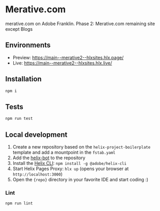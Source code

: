 # Merative.com
merative.com on Adobe Franklin.
Phase 2: Merative.com remaining site except Blogs

## Environments
- Preview: https://main--merative2--hlxsites.hlx.page/
- Live: https://main--merative2--hlxsites.hlx.live/

## Installation

```sh
npm i
```

## Tests

```sh
npm run test
```

## Local development

1. Create a new repository based on the `helix-project-boilerplate` template and add a mountpoint in the `fstab.yaml`
1. Add the [helix-bot](https://github.com/apps/helix-bot) to the repository
1. Install the [Helix CLI](https://github.com/adobe/helix-cli): `npm install -g @adobe/helix-cli`
1. Start Helix Pages Proxy: `hlx up` (opens your browser at `http://localhost:3000`)
1. Open the `{repo}` directory in your favorite IDE and start coding :)

### Lint

```sh
npm run lint
```
